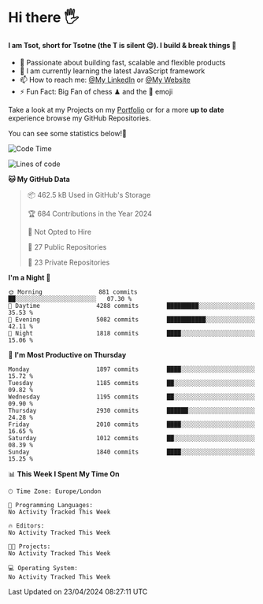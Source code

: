 # Hi there :raised_hand_with_fingers_splayed:
#### I am Tsot, short for Tsotne (the T is silent :wink:). I build & break things :space_invader:
- :telescope: Passionate about building fast, scalable and flexible products
- :seedling: I am currently learning the latest JavaScript framework 
- :mailbox: How to reach me: [@My LinkedIn](https://www.linkedin.com/in/tsotne-gvadzabia/) or [@My Website](https://tsotne.co.uk/contact)
- :zap: Fun Fact: Big Fan of chess ♟ and the 👾 emoji

Take a look at my Projects on my [Portfolio](https://tsotne.co.uk/) or for a more **up to date** experience browse my GitHub Repositories.

You can see some statistics below!:space_invader:
<!--START_SECTION:waka-->
![Code Time](http://img.shields.io/badge/Code%20Time-761%20hrs%202%20mins-blue)

![Lines of code](https://img.shields.io/badge/From%20Hello%20World%20I%27ve%20Written-5.7%20million%20lines%20of%20code-blue)

**🐱 My GitHub Data** 

> 📦 462.5 kB Used in GitHub's Storage 
 > 
> 🏆 684 Contributions in the Year 2024
 > 
> 🚫 Not Opted to Hire
 > 
> 📜 27 Public Repositories 
 > 
> 🔑 23 Private Repositories 
 > 
**I'm a Night 🦉** 

```text
🌞 Morning                881 commits         ██░░░░░░░░░░░░░░░░░░░░░░░   07.30 % 
🌆 Daytime                4288 commits        █████████░░░░░░░░░░░░░░░░   35.53 % 
🌃 Evening                5082 commits        ███████████░░░░░░░░░░░░░░   42.11 % 
🌙 Night                  1818 commits        ████░░░░░░░░░░░░░░░░░░░░░   15.06 % 
```
📅 **I'm Most Productive on Thursday** 

```text
Monday                   1897 commits        ████░░░░░░░░░░░░░░░░░░░░░   15.72 % 
Tuesday                  1185 commits        ██░░░░░░░░░░░░░░░░░░░░░░░   09.82 % 
Wednesday                1195 commits        ██░░░░░░░░░░░░░░░░░░░░░░░   09.90 % 
Thursday                 2930 commits        ██████░░░░░░░░░░░░░░░░░░░   24.28 % 
Friday                   2010 commits        ████░░░░░░░░░░░░░░░░░░░░░   16.65 % 
Saturday                 1012 commits        ██░░░░░░░░░░░░░░░░░░░░░░░   08.39 % 
Sunday                   1840 commits        ████░░░░░░░░░░░░░░░░░░░░░   15.25 % 
```


📊 **This Week I Spent My Time On** 

```text
🕑︎ Time Zone: Europe/London

💬 Programming Languages: 
No Activity Tracked This Week

🔥 Editors: 
No Activity Tracked This Week

🐱‍💻 Projects: 
No Activity Tracked This Week

💻 Operating System: 
No Activity Tracked This Week
```


 Last Updated on 23/04/2024 08:27:11 UTC
<!--END_SECTION:waka-->
